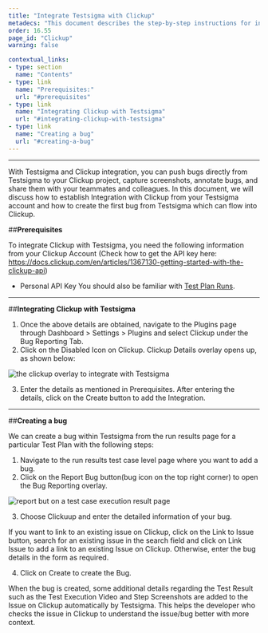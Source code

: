 ```yaml
---
title: "Integrate Testsigma with Clickup"
metadecs: "This document describes the step-by-step instructions for integrating Testsigma with Clickup " 
order: 16.55
page_id: "Clickup"
warning: false

contextual_links:
- type: section
  name: "Contents"
- type: link
  name: "Prerequisites:"
  url: "#prerequisites"
- type: link
  name: "Integrating Clickup with Testsigma"
  url: "#integrating-clickup-with-testsigma"
- type: link
  name: "Creating a bug"
  url: "#creating-a-bug"
---
```

---

With Testsigma and Clickup integration, you can push bugs directly from Testsigma to your Clickup project, capture screenshots, annotate bugs, and share them with your teammates and colleagues.
In this document, we will discuss how to establish Integration with Clickup from your Testsigma account and how to create the first bug from Testsigma which can flow into Clickup.

##**Prerequisites**

To integrate Clickup with Testsigma, you need the following information from your Clickup Account (Check how to get the API key here: https://docs.clickup.com/en/articles/1367130-getting-started-with-the-clickup-api)
- Personal API Key 
You should also be familiar with [Test Plan Runs](https://testsigma.com/docs/runs/test-plan-executions/).

---

##**Integrating Clickup with Testsigma**

1. Once the above details are obtained, navigate to the Plugins page through Dashboard > Settings > Plugins and select Clickup under the Bug Reporting Tab.
2. Click on the Disabled Icon on Clickup. Clickup Details overlay opens up, as shown below:

![the clickup overlay to integrate with Testsigma](https://s3.amazonaws.com/static-docs.testsigma.com/new_images/integrations/product-management/clickup/clickup-overlay-to-integrate.png)

3. Enter the details as mentioned in Prerequisites. After entering the details, click on the Create button to add the Integration.

---

##**Creating a bug**

We can create a bug within Testsigma from the run results page for a particular Test Plan with the following steps:
1. Navigate to the run results test case level page where you want to add a bug.
2. Click on the Report Bug button(bug icon on the top right corner) to open the Bug Reporting overlay.

 ![report but on a test case execution result page](https://s3.amazonaws.com/static-docs.testsigma.com/new_images/integrations/product-management/clickup/run-test-case-report-bug-clickup.png)

3. Choose Clickuup and enter the detailed information of your bug.

If you want to link to an existing issue on Clickup, click on the Link to Issue button, search for an existing issue in the search field and click on Link Issue to add a link to an existing Issue on Clickup. Otherwise, enter the bug details in the form as required.

4. Click on Create to create the Bug.

When the bug is created, some additional details regarding the Test Result such as the Test Execution Video and Step Screenshots are added to the Issue on Clickup automatically by Testsigma. This helps the developer who checks the issue in Clickup to understand the issue/bug better with more context.




